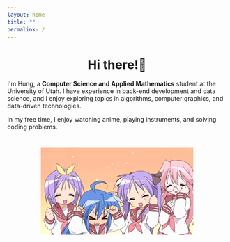 ```yaml
---
layout: home
title: ""
permalink: /
---
```


 <h1 align = "center">Hi there!👋</h1>


<!-- ![](assets/img/pjsk-pjsk-anime.gif) -->
<!-- # About Me -->

<!-- ![C++](https://img.shields.io/badge/c++-%2300599C.svg?style=for-the-badge&logo=c%2B%2B&logoColor=white)
![Python](https://img.shields.io/badge/python-3670A0?style=for-the-badge&logo=python&logoColor=ffdd54) -->

<!-- [![Kattis](https://img.shields.io/badge/KATTIS-F28C28?style=for-the-badge&logo=Cat&logoColor=white)](https://open.kattis.com/users/hungphan1911) -->

<!-- [![GitHub](https://img.shields.io/badge/github-%23121011.svg?style=for-the-badge&logo=github&logoColor=white)](https://github.com/hungphanquocviet)
[![LinkedIn](https://img.shields.io/badge/linkedin-%230077B5.svg?style=for-the-badge&logo=linkedin&logoColor=white)](https://www.linkedin.com/in/hungphanquocviet/)
[![LeetCode](https://img.shields.io/badge/LeetCode-000000?style=for-the-badge&logo=LeetCode&logoColor=#d16c06)](https://leetcode.com/u/hungphan1911/)
[![Codeforces](https://img.shields.io/badge/Codeforces-445f9d?style=for-the-badge&logo=Codeforces&logoColor=white)](https://codeforces.com/profile/sua_tuoi_dau)
[![Kaggle](https://img.shields.io/badge/Kaggle-035a7d?style=for-the-badge&logo=kaggle&logoColor=white)](https://www.kaggle.com/hungphanquocviet) -->

<!-- <p align="center">
  <a href="https://github.com/hungphanquocviet" style="text-decoration: none;">
    <img src="https://img.shields.io/badge/github-%23121011.svg?style=for-the-badge&logo=github&logoColor=white">
  </a>
  <a href="https://www.linkedin.com/in/hungphanquocviet/" style="text-decoration: none;">
    <img src="https://img.shields.io/badge/linkedin-%230077B5.svg?style=for-the-badge&logo=linkedin&logoColor=white">
  </a>
  <a href="https://leetcode.com/u/hungphan1911/" style="text-decoration: none;">
    <img src="https://img.shields.io/badge/LeetCode-000000?style=for-the-badge&logo=LeetCode&logoColor=#d16c06">
  </a>
  <a href="https://codeforces.com/profile/sua_tuoi_dau" style="text-decoration: none;">
    <img src="https://img.shields.io/badge/Codeforces-445f9d?style=for-the-badge&logo=Codeforces&logoColor=white">
  </a>
  <a href="https://www.kaggle.com/hungphanquocviet" style="text-decoration: none;">
    <img src="https://img.shields.io/badge/Kaggle-035a7d?style=for-the-badge&logo=kaggle&logoColor=white">
  </a>
</p> -->


I'm Hung, a **Computer Science and Applied Mathematics** student at the University of Utah. I have experience in back-end development and data science, and I enjoy exploring topics in algorithms, computer graphics, and data-driven technologies.


In my free time, I enjoy watching anime, playing instruments, and solving coding problems.



<h1 align = "center" ><img src="assets/img/cute-kawaii.gif" /></h1>


<!-- 
## My Projects 👨‍💻

*will update at some point...* -->
